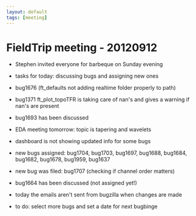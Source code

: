 ```yaml
---
layout: default
tags: [meeting]
---
```


# FieldTrip meeting - 20120912

*  Stephen invited everyone for barbeque on Sunday evening

*  tasks for today: discussing bugs and assigning new ones

*  bug1676 (ft_defaults not adding realtime folder properly to path)

*  bug1371 ft_plot_topoTFR is taking care of nan's and gives a warning if nan's are present

*  bug1693 has been discussed  

*  EDA meeting tomorrow: topic is tapering and wavelets

*  dashboard is not showing updated info for some bugs

*  new bugs assigned: bug1704, bug1703, bug1697, bug1688, bug1684, bug1682, bug1678, bug1959, bug1637 

*  new bug was filed: bug1707 (checking if channel order matters)

*  bug1664 has been discussed (not assigned yet!)

*  today the emails aren't sent from bugzilla when changes are made

*  to do: select more bugs and set a date for next bugbinge
